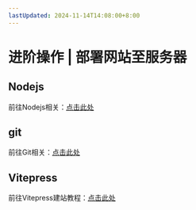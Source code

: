 ```yaml
---
lastUpdated: 2024-11-14T14:08:00+8:00
---
```


# 进阶操作 | 部署网站至服务器

## Nodejs

前往Nodejs相关：[点击此处](/Nodejs/)

## git

前往Git相关：[点击此处](/git/)

## Vitepress

前往Vitepress建站教程：[点击此处](/VitePress/)